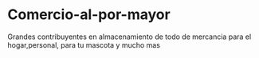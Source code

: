 # Comercio-al-por-mayor
Grandes contribuyentes en almacenamiento de todo de mercancia para el hogar,personal, para tu mascota y mucho mas
